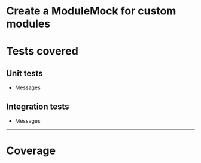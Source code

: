 # Create a ModuleMock for custom modules

# Tests covered

## Unit tests

- Messages

## Integration tests

- Messages

---

# Coverage

